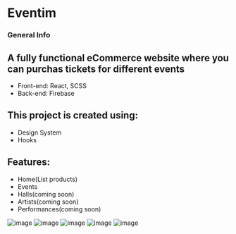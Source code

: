 # Eventim

### General Info

## A fully functional eCommerce website where you can purchas tickets for different events
* Front-end: React, SCSS
* Back-end: Firebase

## This project is created using:
* Design System
* Hooks

## Features:
* Home(List products)
* Events
* Halls(coming soon)
* Artists(coming soon)
* Performances(coming soon)

![image](https://github.com/Alex13266/eventim/assets/79878120/c839a822-1874-4638-8c84-c7b74170697c)
![image](https://github.com/Alex13266/eventim/assets/79878120/7798b999-066c-4b36-a871-4416cb49199b)
![image](https://github.com/Alex13266/eventim/assets/79878120/bc971fe4-7811-4178-8bb5-d73e71bad3b9)
![image](https://github.com/Alex13266/eventim/assets/79878120/367e227a-7823-4f92-bed5-bf0791409dcc)
![image](https://github.com/Alex13266/eventim/assets/79878120/6a5d7923-c603-40b3-a86f-1e457b38eb43)





















